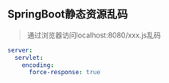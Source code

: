 ## SpringBoot静态资源乱码

> 通过浏览器访问localhost:8080/xxx.js乱码

```yaml
server:
  servlet:
    encoding:
      force-response: true
```

